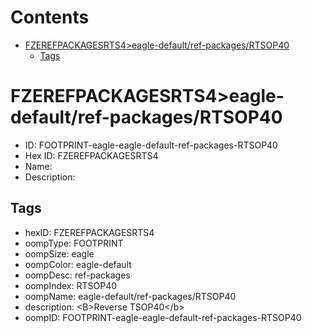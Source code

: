



Contents
========

* [FZEREFPACKAGESRTS4>eagle-default/ref-packages/RTSOP40](#fzerefpackagesrts4eagle-defaultref-packagesrtsop40)
	* [Tags](#tags)

# FZEREFPACKAGESRTS4>eagle-default/ref-packages/RTSOP40

- ID: FOOTPRINT-eagle-eagle-default-ref-packages-RTSOP40
- Hex ID: FZEREFPACKAGESRTS4
- Name: 
- Description: 

## Tags

- hexID: FZEREFPACKAGESRTS4
- oompType: FOOTPRINT
- oompSize: eagle
- oompColor: eagle-default
- oompDesc: ref-packages
- oompIndex: RTSOP40
- oompName: eagle-default/ref-packages/RTSOP40
- description: &lt;B&gt;Reverse TSOP40&lt;/b&gt;
- oompID: FOOTPRINT-eagle-eagle-default-ref-packages-RTSOP40
